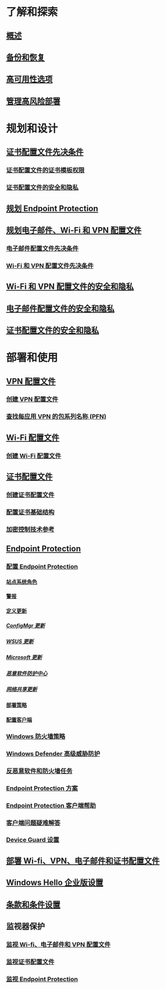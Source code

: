 # 了解和探索
## [概述](understand\protect-data-and-site-infrastructure.md)
## [备份和恢复](understand/backup-and-recovery.md)
## [高可用性选项](understand/high-availability-options.md)
## [管理高风险部署](understand/settings-to-manage-high-risk-deployments.md)

# 规划和设计
## [证书配置文件先决条件](plan-design/prerequisites-for-certificate-profiles.md)
### [证书配置文件的证书模板权限](plan-design/planning-for-certificate-template-permissions.md)
### [证书配置文件的安全和隐私](plan-design/security-and-privacy-for-certificate-profiles.md)

## [规划 Endpoint Protection](plan-design/planning-for-endpoint-protection.md)

## [规划电子邮件、Wi-Fi 和 VPN 配置文件](plan-design/prerequisites-for-email-profiles.md)
### [电子邮件配置文件先决条件](plan-design/prerequisites-for-email-profiles.md)
### [Wi-Fi 和 VPN 配置文件先决条件](plan-design/prerequisites-for-wifi-vpn-profiles.md)

## [Wi-Fi 和 VPN 配置文件的安全和隐私](plan-design/security-and-privacy-for-wifi-vpn-profiles.md)

## [电子邮件配置文件的安全和隐私](plan-design/security-and-privacy-for-email-profiles.md)

## [证书配置文件的安全和隐私](plan-design/security-and-privacy-for-certificate-profiles.md)

# 部署和使用
## [VPN 配置文件](deploy-use/vpn-profiles.md)
### [创建 VPN 配置文件](deploy-use/create-vpn-profiles.md)
### [查找每应用 VPN 的包系列名称 (PFN)](deploy-use/find-a-pfn-for-per-app-vpn.md)

## [Wi-Fi 配置文件](deploy-use/create-wifi-profiles.md)
### [创建 Wi-Fi 配置文件](deploy-use/create-wifi-profiles.md)

## [证书配置文件](deploy-use/introduction-to-certificate-profiles.md)
### [创建证书配置文件](deploy-use/create-certificate-profiles.md)
### [配置证书基础结构](deploy-use/certificate-infrastructure.md)
### [加密控制技术参考](deploy-use/cryptographic-controls-technical-reference.md)

## [Endpoint Protection](deploy-use/endpoint-protection.md)
### [配置 Endpoint Protection](deploy-use/endpoint-protection-configure.md)
#### [站点系统角色](deploy-use/endpoint-protection-site-role.md)
#### [警报](deploy-use/endpoint-configure-alerts.md)
#### [定义更新](deploy-use/endpoint-definition-updates.md)
##### [ConfigMgr 更新](deploy-use/endpoint-definitions-configmgr.md)
##### [WSUS 更新](deploy-use/endpoint-definitions-wsus.md)
##### [Microsoft 更新](deploy-use/endpoint-definitions-microsoft-updates.md)
##### [恶意软件防护中心](deploy-use/endpoint-definitions-protection-center.md)
##### [网络共享更新](deploy-use/endpoint-definitions-network.md)

#### [部署策略](deploy-use/endpoint-antimalware-policies.md)
#### [配置客户端](deploy-use/endpoint-protection-configure-client.md)

### [Windows 防火墙策略](deploy-use/create-windows-firewall-policies.md)
### [Windows Defender 高级威胁防护](deploy-use/windows-defender-advanced-threat-protection.md)
### [反恶意软件和防火墙任务](deploy-use/endpoint-antimalware-firewall.md)
### [Endpoint Protection 方案](deploy-use/scenarios-endpoint-protection.md)
### [Endpoint Protection 客户端帮助](deploy-use/endpoint-protection-client-help.md)
### [客户端问题疑难解答](deploy-use/troubleshoot-endpoint-client.md)
### [Device Guard 设置](deploy-use/use-device-guard-with-configuration-manager.md)

## [部署 Wi-fi、VPN、电子邮件和证书配置文件](deploy-use/deploy-wifi-vpn-email-cert-profiles.md)
## [Windows Hello 企业版设置](deploy-use/windows-hello-for-business-settings.md)

## [条款和条件设置](../mdm/deploy-use/terms-and-conditions.md)

## 监视器保护
### [监视 Wi-fi、电子邮件和 VPN 配置文件](deploy-use/monitor-wifi-email-vpn-profiles.md)
### [监视证书配置文件](deploy-use/monitor-certificate-profiles.md)
### [监视 Endpoint Protection](deploy-use/monitor-endpoint-protection.md)
